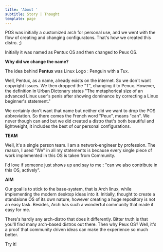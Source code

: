 ```yaml
---
title: 'About '
subtitle: Story | Thought
template: page
---
```

POS was initially a customized arch for personal use, and we went with the flow of creating and changing configuratons. That's how we created this distro.  ;)

Initially it was named as Pentux OS and then changed to Peux OS.

**Why did we change the name?**

The idea behind **Pentux** was Linux Logo : Penguin with a Tux.

Well, Pentux, as a name, already exists on the internet. So we don't want copyright issues. We then dropped the "T", changing it to Penux. However, the definition in Urban Dictonary states "The metaphorical size of an advanced Linux user's penis after showing dominance by correcting a Linux beginner's statement."

We certainly don't want that name but neither did we want to drop the POS abbreviation. So there comes the French word "Peux", means "can". We never though can and but we did created a distro that's both beautiful and lightweight, it includes the best of our personal configurations.


**TEAM**

Well, it's a single person team. I am a network-engineer by profession. The reason, I used "We" in all my statements is because every single piece of work implemented in this OS is taken from Community. 

I'd love if someone just shows up and say to me : "can we also contribute in this OS, actively".


**AIM**

Our goal is to stick to the base-system, that is Arch linux, while implementing the modern desktop ideas into it.  Initially, thought to create a standalone OS of its own nature, however creating a huge repository is not an easy task. Besides, Arch has such a wonderful community that made it easy for me.

There's hardly any arch-distro that does it differently. Bitter truth is that you'll find many arch-based distros out there. 
Then why Peux OS? Well, it's a proof that community driven ideas can make the experience so much better. 

Try it!